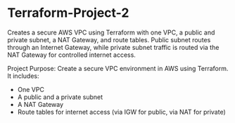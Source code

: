 # Terraform-Project-2
Creates a secure AWS VPC using Terraform with one VPC, a public and private subnet, a NAT Gateway, and route tables. Public subnet routes through an Internet Gateway, while private subnet traffic is routed via the NAT Gateway for controlled internet access.

Project Purpose:
Create a secure VPC environment in AWS using Terraform. It includes:
- One VPC
- A public and a private subnet
- A NAT Gateway
- Route tables for internet access (via IGW for public, via NAT for private)

